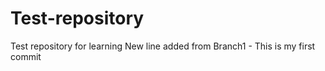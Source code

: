 # Test-repository
Test repository for learning
New line added from Branch1 - This is my first commit
